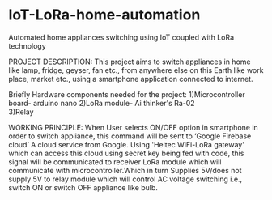 # IoT-LoRa-home-automation
Automated home appliances switching using IoT coupled with LoRa technology

PROJECT DESCRIPTION: This project aims to switch appliances in home like lamp, fridge, geyser, fan etc., from anywhere else on this Earth like work place, market etc., using a smartphone application connected to internet.

Briefly Hardware components needed for the project:
1)Microcontroller board- arduino nano
2)LoRa module- Ai thinker's Ra-02  
3)Relay

WORKING PRINCIPLE: When User selects ON/OFF option in smartphone in order to switch appliance, this command will be sent to ‘Google Firebase cloud’ A cloud service from Google. Using 'Heltec WiFi-LoRa gateway' which can access this cloud using secret key being fed with code, this signal will be communicated to receiver LoRa module which will communicate with microcontroller.Which in turn Supplies 5V/does not supply 5V to relay module which will control AC voltage switching i.e., switch ON or switch OFF appliance like bulb.
